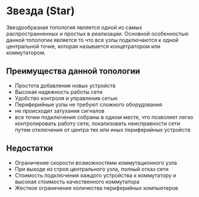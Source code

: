 Звезда (Star)
========================

Звездообразная топология является одной из самых распространненных и простых в реализации. Основной особенностью данной топологии является то что все узлы подключаются к одной центральной точке, которая называется концетратором или коммутатором.  

## Преимущества данной топологии

- Простота добавления новых устройств
- Высокая надежность работы сети
- Удобство контроля и управления сетью
- Периферийные узлы не требуют сложного оборудования
- не происходит затухания сигналов
- все точки подключения собраны в одном месте, что позволяет легко контролировать работу сети, локализовать неисправности сети путем отключения от центра тех или иных периферийных устройств

## Недостатки

- Ограничение скорости возможностями коммутационного узла
- При выходе из строя центрального узла, полный отказ сети
- Стоимость подключения каждого устройства к коммутатору и высокая стоимость качественного коммутатора
- Жесткое ограничение количества периферийных компьютеров
